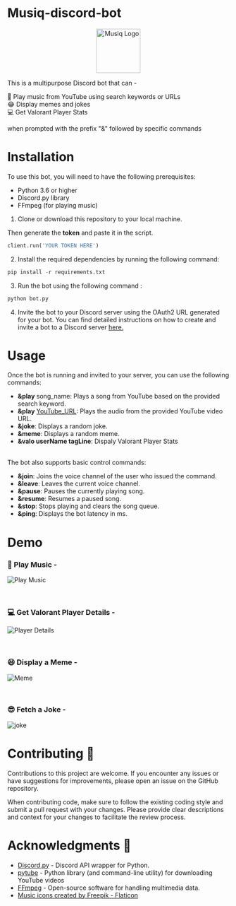 # Musiq-discord-bot
<div align="center">
  <p>
    <a href="#"><img src="https://github-production-user-asset-6210df.s3.amazonaws.com/40622675/244601014-9fbae3b3-5b47-4c59-972e-e5f542c17461.png" width="100" height="100" alt="Musiq Logo" /></a>
  </p>
  </div>
 
This is a multipurpose Discord bot that can - 

🎵 Play music from YouTube using search keywords or URLs <br>
😂 Display memes and jokes <br>
💻 Get Valorant Player Stats 

when prompted with the prefix "&" followed by specific commands

# Installation
To use this bot, you will need to have the following prerequisites:

* Python 3.6 or higher
* Discord.py library
* FFmpeg (for playing music)

1. Clone or download this repository to your local machine.

 Then generate the <b>token</b> and paste it in the script.
 ``` python
 client.run('YOUR TOKEN HERE')
 ```
2. Install the required dependencies by running the following command:
```python 
pip install -r requirements.txt
```
3. Run the bot using the following command :
```python 
python bot.py
```
4. Invite the bot to your Discord server using the OAuth2 URL generated for your bot. You can find detailed instructions on how to create and invite a bot to a Discord server [here.](https://discordpy.readthedocs.io/en/latest/discord.html)

# Usage
Once the bot is running and invited to your server, you can use the following commands:

* <b>&play</b> song_name: Plays a song from YouTube based on the provided search keyword.
* <b>&play</b> [YouTube_URL](https://youtu.be/dQw4w9WgXcQ): Plays the audio from the provided YouTube video URL.
* <b>&joke</b>: Displays a random joke.
* <b>&meme</b>: Displays a random meme.
* <b>&valo userName tagLine</b>: Dispaly Valorant Player Stats
<br>
  The bot also supports basic control commands:
<br>
  
* <b>&join</b>: Joins the voice channel of the user who issued the command.
* <b>&leave</b>: Leaves the current voice channel.
* <b>&pause</b>: Pauses the currently playing song.
* <b>&resume</b>: Resumes a paused song.
* <b>&stop</b>: Stops playing and clears the song queue.
* <b>&ping</b>: Displays the bot latency in ms.
  
# Demo

### 🎵 Play Music - 
![Play Music](https://github.com/Prajnadeep/Musiq-discord-bot/assets/40622675/d8a351f9-b59f-4e13-8419-aeeaf22338cd) 

<br>

### 💻 Get Valorant Player Details - 
![Player Details](https://github.com/Prajnadeep/Musiq-discord-bot/assets/40622675/e7f7e337-5f0f-4af2-82b9-e586e51bc0ff)

<br>

### 😆 Display a Meme - 
![Meme](https://github.com/Prajnadeep/Musiq-discord-bot/assets/40622675/76bfd4a2-de06-420d-8090-7c0daa816167)

<br>

### 😎 Fetch a Joke - 
![joke](https://github.com/Prajnadeep/Musiq-discord-bot/assets/40622675/616852f4-4688-4815-8e87-0d60d54fe8a0)


<!-- <img src= "https://github.com/Prajnadeep/Musiq-discord-bot/assets/40622675/e1af7ac6-1237-4134-8a84-8af7a43de163" width="150"> -->



# Contributing 📝
Contributions to this project are welcome. If you encounter any issues or have suggestions for improvements, please open an issue on the GitHub repository.

When contributing code, make sure to follow the existing coding style and submit a pull request with your changes. Please provide clear descriptions and context for your changes to facilitate the review process.
  
# Acknowledgments 🙌
  
* [Discord.py](https://discordpy.readthedocs.io/en/stable/) - Discord API wrapper for Python.
* [pytube](https://github.com/pytube) - Python library (and command-line utility) for downloading YouTube videos
* [FFmpeg](https://ffmpeg.org/) - Open-source software for handling multimedia data.
* <a href="https://www.flaticon.com/free-icons/music" title="music icons">Music icons created by Freepik - Flaticon</a>

